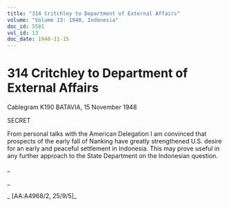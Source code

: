 ```yaml
---
title: "314 Critchley to Department of External Affairs"
volume: "Volume 13: 1948, Indonesia"
doc_id: 5581
vol_id: 13
doc_date: 1948-11-15
---
```


# 314 Critchley to Department of External Affairs

Cablegram K190 BATAVIA, 15 November 1948

SECRET

From personal talks with the American Delegation I am convinced that prospects of the early fall of Nanking have greatly strengthened U.S. desire for an early and peaceful settlement in Indonesia. This may prove useful in any further approach to the State Department on the Indonesian question.

_

_

_ [AA:A4968/2, 25/9/5]_
